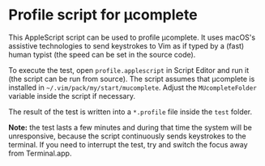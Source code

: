 # Profile script for µcomplete

This AppleScript script can be used to profile µcomplete. It uses macOS's
assistive technologies to send keystrokes to Vim as if typed by a (fast)
human typist (the speed can be set in the source code).

To execute the test, open `profile.applescript` in Script Editor and run it (the
script can be run from source). The script assumes that µcomplete is installed
in `~/.vim/pack/my/start/mucomplete`. Adjust the `MUcompleteFolder` variable
inside the script if necessary.

The result of the test is written into a `*.profile` file inside the `test`
folder.

**Note:** the test lasts a few minutes and during that time the system will be
unresponsive, because the script continuously sends keystrokes to the terminal.
If you need to interrupt the test, try and switch the focus away from
Terminal.app.
